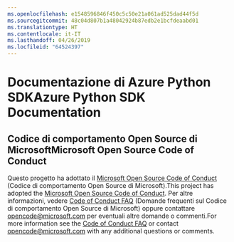 ```yaml
---
ms.openlocfilehash: e1548596846f450c5c50e21a061ad525dad44f5d
ms.sourcegitcommit: 48c04d807b1a48042924b87edb2e1bcfdeaabd01
ms.translationtype: HT
ms.contentlocale: it-IT
ms.lasthandoff: 04/26/2019
ms.locfileid: "64524397"
---
```

# <a name="azure-python-sdk-documentation"></a><span data-ttu-id="182f6-101">Documentazione di Azure Python SDK</span><span class="sxs-lookup"><span data-stu-id="182f6-101">Azure Python SDK Documentation</span></span>

## <a name="microsoft-open-source-code-of-conduct"></a><span data-ttu-id="182f6-102">Codice di comportamento Open Source di Microsoft</span><span class="sxs-lookup"><span data-stu-id="182f6-102">Microsoft Open Source Code of Conduct</span></span>
<span data-ttu-id="182f6-103">Questo progetto ha adottato il [Microsoft Open Source Code of Conduct](https://opensource.microsoft.com/codeofconduct/) (Codice di comportamento Open Source di Microsoft).</span><span class="sxs-lookup"><span data-stu-id="182f6-103">This project has adopted the [Microsoft Open Source Code of Conduct](https://opensource.microsoft.com/codeofconduct/).</span></span>
<span data-ttu-id="182f6-104">Per altre informazioni, vedere [Code of Conduct FAQ](https://opensource.microsoft.com/codeofconduct/faq/) (Domande frequenti sul Codice di comportamento Open Source di Microsoft) oppure contattare [opencode@microsoft.com](mailto:opencode@microsoft.com) per eventuali altre domande o commenti.</span><span class="sxs-lookup"><span data-stu-id="182f6-104">For more information see the [Code of Conduct FAQ](https://opensource.microsoft.com/codeofconduct/faq/) or contact [opencode@microsoft.com](mailto:opencode@microsoft.com) with any additional questions or comments.</span></span>
